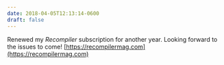```yaml
---
date: 2018-04-05T12:13:14-0600
draft: false
---
```




Renewed my _Recompiler_ subscription for another year. Looking forward to the issues to come! [https://recompilermag.com](https://recompilermag.com)



